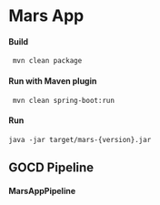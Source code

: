 # Mars App
#### Build 
` mvn clean package`
#### Run with Maven plugin
` mvn clean spring-boot:run`
#### Run 
`java -jar target/mars-{version}.jar`
## GOCD Pipeline 
#### MarsAppPipeline

